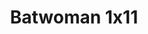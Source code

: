---
layout: episodios
title: "Batwoman 1x11"
url_serie_padre: 'batwoman/temporada-1'
category: 'series'
capitulo: 'yes'
anio: '2019'
prev: 'capitulo-10'
proximo: 'capitulo-12'
sandbox: allow-same-origin allow-forms
idioma: 'Subtitulado'
calidad: 'Full HD'
reproductores: ["https://upstream.to/embed-xidoxe19s393.html","https://www.ilovefembed.best/v/x1-6pa53g-y5nd-","https://player.premiumstream.live/player.php?id=NjU2&sub=https://sub.cuevana2.io/vtt-sub/sub7/Batwoman.S01E11.vtt"]
reproductor: 'fembed'
clasificacion: '+10'
tags:
- Ciencia-Ficcion
---